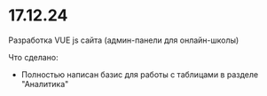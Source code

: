 # 17.12.24

Разработка VUE js сайта (админ-панели для онлайн-школы)

Что сделано:
- Полностью написан базис для работы с таблицами в разделе "Аналитика"
